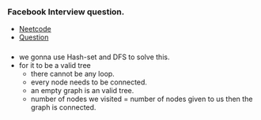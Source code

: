 ### Facebook Interview question.
* [Neetcode](https://www.youtube.com/watch?v=bXsUuownnoQ)
* [Question](https://www.lintcode.com/problem/178/)

### 
* we gonna use Hash-set and DFS to solve this.
* for it to be a valid tree
  * there cannot be any loop.
  * every node needs to be connected.
  * an empty graph is an valid tree.
  * number of nodes we visited = number of nodes given to us then the graph is connected.